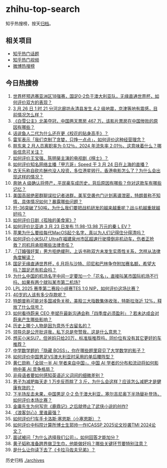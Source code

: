 # zhihu-top-search

知乎热搜榜，按天[归档](./archives)。

## 相关项目

- [知乎热门话题](https://github.com/justjavac/zhihu-trending-hot-questions)
- [知乎热门视频](https://github.com/justjavac/zhihu-trending-hot-video)
- [微博热搜榜](https://github.com/justjavac/weibo-trending-hot-search)

## 今日热搜榜

<!-- BEGIN -->
<!-- 最后更新时间 Wed Mar 26 2025 05:30:17 GMT+0800 (China Standard Time) -->

1. [世界杯预选赛亚洲区18强赛，国足0-2负于澳大利亚队，无缘直通世界杯，如何评价双方的表现？](https://www.zhihu.com/search?q=https%3A%2F%2Fapi.zhihu.com%2Fquestions%2F15536494376)
1. [3 月 26 日 1 时 21 分河北廊坊永清县发生 4.2 级地震，京津等地有震感，目前情况怎么样？](https://www.zhihu.com/search?q=https%3A%2F%2Fapi.zhihu.com%2Fquestions%2F15731616529)
1. [《白雪公主》北美夺冠，中国两天票房 467 万，该影片票房在中国惨败的原因有哪些？](https://www.zhihu.com/search?q=https%3A%2F%2Fapi.zhihu.com%2Fquestions%2F15648454792)
1. [话说鱼人二代为什么还在更《校花的贴身高手》？](https://www.zhihu.com/search?q=https%3A%2F%2Fapi.zhihu.com%2Fquestions%2F15451038120)
1. [雷军表示「我们克制了贪婪，只挣一点点」，如何评价这种经营理念？](https://www.zhihu.com/search?q=https%3A%2F%2Fapi.zhihu.com%2Fquestions%2F15707486405)
1. [胖东来 2 月人员离职率为 0.12％，2024 年流失率 2.01％，这意味着什么？哪些信息可关注？](https://www.zhihu.com/search?q=https%3A%2F%2Fapi.zhihu.com%2Fquestions%2F15709789812)
1. [如何评价王宝强、陈明昊主演的电视剧《棋士》？](https://www.zhihu.com/search?q=https%3A%2F%2Fapi.zhihu.com%2Fquestions%2F8787200820)
1. [如何评价知名网络主播「甲亢哥」Speed 于 3 月 24 日在上海的直播？](https://www.zhihu.com/search?q=https%3A%2F%2Fapi.zhihu.com%2Fquestions%2F1887559069914624639)
1. [古天乐称自砍片酬也没人投资，多位港星转行，香港电影怎么了？为什么会出现这样的情况？](https://www.zhihu.com/search?q=https%3A%2F%2Fapi.zhihu.com%2Fquestions%2F15699545414)
1. [奔驰 A 级确认将停产，平民豪车成历史，背后原因有哪些？你对这款车有哪些记忆？](https://www.zhihu.com/search?q=https%3A%2F%2Fapi.zhihu.com%2Fquestions%2F15694904187)
1. [美国高层绝密群聊误拉记者进群，美军空袭也门计划离谱泄密，特朗普称不知情，具体情况如何？暴露哪些问题？](https://www.zhihu.com/search?q=https%3A%2F%2Fapi.zhihu.com%2Fquestions%2F15705378185)
1. [歼-36突破了50吨，为什么我们要把战机研发的越来越重呢？战斗机越重就越好吗？](https://www.zhihu.com/search?q=https%3A%2F%2Fapi.zhihu.com%2Fquestions%2F15522268602)
1. [如何评价日剧《孤独的美食家》?](https://www.zhihu.com/search?q=https%3A%2F%2Fapi.zhihu.com%2Fquestions%2F23384334)
1. [如何评价比亚迪 3 月 23 日发布 11.98-13.98 万元的秦 L EV？](https://www.zhihu.com/search?q=https%3A%2F%2Fapi.zhihu.com%2Fquestions%2F15624443751)
1. [苹果为什么要给每代MacOS起个名字，真以为人们记得住分得清吗？](https://www.zhihu.com/search?q=https%3A%2F%2Fapi.zhihu.com%2Fquestions%2F5025326767)
1. [如何评价小米SU7 Ultra在福建泉州市区超速行驶撞倒非机动车，伤者正抢救？司机将承担哪些法律责任？](https://www.zhihu.com/search?q=https%3A%2F%2Fapi.zhihu.com%2Fquestions%2F15672042093)
1. [「订婚强奸案」男方拒绝缓刑，上诉书称双方未发生实质性关系，怎样从法律角度解读？](https://www.zhihu.com/search?q=https%3A%2F%2Fapi.zhihu.com%2Fquestions%2F15699023937)
1. [国足无缘直通世界杯，6 月将与沙特、印尼和巴林争夺附加赛名额，希望大吗？国足还有机会吗？](https://www.zhihu.com/search?q=https%3A%2F%2Fapi.zhihu.com%2Fquestions%2F15724342094)
1. [为什么中国的机场名字中间一定要加一个「花名」，直接叫某市国际机场不行吗，如果有两个就叫某市第二机场?](https://www.zhihu.com/search?q=https%3A%2F%2Fapi.zhihu.com%2Fquestions%2F1887557709508898967)
1. [LPL 2025 赛季第二赛段小组赛TES 1:0 NIP，如何评价这场比赛？](https://www.zhihu.com/search?q=https%3A%2F%2Fapi.zhihu.com%2Fquestions%2F15719463883)
1. [40岁的人该有多少存款呢？](https://www.zhihu.com/search?q=https%3A%2F%2Fapi.zhihu.com%2Fquestions%2F458607367)
1. [特朗普称可能对多国减免关税，美股三大指数集体收涨，特斯拉涨近 12%，释放了什么信号？](https://www.zhihu.com/search?q=https%3A%2F%2Fapi.zhihu.com%2Fquestions%2F15695953237)
1. [如何看待蔚来 CEO 李斌在最新沟通会称「四季度必须盈利」？若未达成会对蔚来产生哪些影响？](https://www.zhihu.com/search?q=https%3A%2F%2Fapi.zhihu.com%2Fquestions%2F15673604861)
1. [历史上哪个人物是因为意外千古留名的？](https://www.zhihu.com/search?q=https%3A%2F%2Fapi.zhihu.com%2Fquestions%2F10218505084)
1. [领导总是公开批评我，私下总是夸赞我，这是什么意思？](https://www.zhihu.com/search?q=https%3A%2F%2Fapi.zhihu.com%2Fquestions%2F14620432955)
1. [想买小米SU7，但爸妈只给20万，标准版推荐吗，同价位有没有其它更好的车推荐？](https://www.zhihu.com/search?q=https%3A%2F%2Fapi.zhihu.com%2Fquestions%2F15173710644)
1. [中学数学题的「隐藏 BOSS」，你在哪些题里窥见了大学数学的影子？](https://www.zhihu.com/search?q=https%3A%2F%2Fapi.zhihu.com%2Fquestions%2F14803810783)
1. [如何评价中国男足VS澳大利亚时采用的单后腰阵型？](https://www.zhihu.com/search?q=https%3A%2F%2Fapi.zhihu.com%2Fquestions%2F15720858237)
1. [黄仁勋称「全球一半 AI 学者来自中国」，中国 AI 学者的分布和流动将如何影响中美 AI 竞争格局？](https://www.zhihu.com/search?q=https%3A%2F%2Fapi.zhihu.com%2Fquestions%2F15393941410)
1. [非母语者要如何感知英语近义词间的细微差别？](https://www.zhihu.com/search?q=https%3A%2F%2Fapi.zhihu.com%2Fquestions%2F15623616064)
1. [男子为减肥每天走 1 万步反而胖了 3 斤，为什么会这样？应该怎么减肥才是健康有效的？](https://www.zhihu.com/search?q=https%3A%2F%2Fapi.zhihu.com%2Fquestions%2F15676824180)
1. [下半场反击未果，中国男足 0-2 负于澳大利亚，塞尔吉尼奥下半场替补登场，如何评价本场比赛？](https://www.zhihu.com/search?q=https%3A%2F%2Fapi.zhihu.com%2Fquestions%2F15714784930)
1. [金庸先生为何写完《鹿鼎记》之后就停止了武侠小说的创作?](https://www.zhihu.com/search?q=https%3A%2F%2Fapi.zhihu.com%2Fquestions%2F13772372954)
1. [《浪客剑心》里谁最强？](https://www.zhihu.com/search?q=https%3A%2F%2Fapi.zhihu.com%2Fquestions%2F27834679)
1. [如何评价F1车手卡洛斯·塞恩斯（小塞恩斯）？](https://www.zhihu.com/search?q=https%3A%2F%2Fapi.zhihu.com%2Fquestions%2F445195092)
1. [如何评价中科院计算所博士生郭帅一作ICASSP 2025论文抄袭TMI 2024论文？](https://www.zhihu.com/search?q=https%3A%2F%2Fapi.zhihu.com%2Fquestions%2F15498633855)
1. [面试被问「为什么选择我们公司」，如何回答才能加分？](https://www.zhihu.com/search?q=https%3A%2F%2Fapi.zhihu.com%2Fquestions%2F14170740992)
1. [黄子韬称准备跨界做卫生巾，他能做好吗？哪些关键环节要特别注意？](https://www.zhihu.com/search?q=https%3A%2F%2Fapi.zhihu.com%2Fquestions%2F15540927075)
1. [是什么让你读下去了《卡拉马佐夫兄弟》？](https://www.zhihu.com/search?q=https%3A%2F%2Fapi.zhihu.com%2Fquestions%2F15483265712)

<!-- END -->

历史归档 [./archives](./archives)
